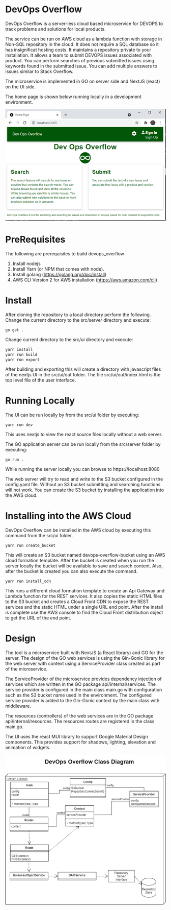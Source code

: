 # DevOps Overflow
DevOps Overflow is a server-less cloud based microservice for DEVOPS to track problems and solutions for local products.

The service can be run on AWS cloud as a lambda function with storage in Non-SQL repository
in the cloud. It does not require a SQL database so it has insignificat hosting costs.
It maintains a repository private to your installation. It allows a team to submit DEVOPS
issues associated with product. You can perform searches of previous submitted issues using
keywords found in the submitted issue. You can add multiple answers to issues similar to
Stack Overflow.

The microservice is implemented in GO on server side and NextJS (react) on the UI side.

The home page is shown below running locally in a development environment.

![alt text](home_page.png "Title")

# PreRequisites
The following are prerequisites to build devops_overflow
1. Install nodejs
2. Install Yarn (or NPM that comes with node).
3. Install golang (https://golang.org/doc/install)
4. AWS CLI Version 2 for AWS installation (https://aws.amazon.com/cli)

# Install
After cloning the repository to a local directory perform the following.
Change the current directory to the src/server directory and execute:

    go get .

Change current directory to the src/ui directory and execute:

    yarn install
    yarn run build
    yarn run export

After building and exporting this will create a directory with javascript files of the nextjs UI in the src/ui/out folder. The file src/ui/out/index.html is the top level file
of the user interface. 

# Running Locally
The UI can be run locally by from the src/ui folder by executing:

    yarn run dev
This uses nextjs to view the react source files locally without a web server.

The GO application server can be run locally from the src/server folder by executing:

    go run .
While running the server locally you can browse to https://localhost:8080

The web server will try to read and write to the S3 bucket configured in the config.yaml file.
Without an S3 bucket submitting and searching functions will not work. You can create the
S3 bucket by installing the application into the AWS cloud.

# Installing into the AWS Cloud
DevOps Overflow can be installed in the AWS cloud by executing this command from the src/ui folder.

    yarn run create_bucket

This will create an S3 bucket named devops-overflow-bucket using an AWS cloud formation template.
After the bucket is created when you run the server locally the bucket will be available to 
save and search content. Also, after the bucket is created you can also execute the command.

    yarn run install_cdn

This runs a different cloud formation template to create an Api Gateway and Lambda function for the REST services. It also copies the static HTML files to the S3 bucket and creates a Cloud Front CDN to expose the REST services and the static HTML under a single URL end point. After the install is complete use the AWS console to find the Cloud Front distribution object to get the URL of the end point.

# Design
The tool is a microservice built with NextJS (a React library) and GO for the server.
The design of the GO web services is using the Gin-Gonic library for the web server with context using a ServiceProvider class created as part of the microservice.

The ServiceProvider of the microservice provides dependency injection of services
which are written in the GO package api/internal/services.
The service provider is configured in the main class main.go with configuration such as the
S3 bucket name used in the environment. The configured service provider is added to
the Gin-Gonic context by the main class with middleware.

The resources (controllers) of the web services are in the GO package api/internal/resources.
The resources routes are registered in the class main.go.

The UI uses the react MUI library to support Google Material Design components.
This provides support for shadows, lighting, elevation and animation of
widgets.

![alt text](class_diagram.png "Class Diagram")